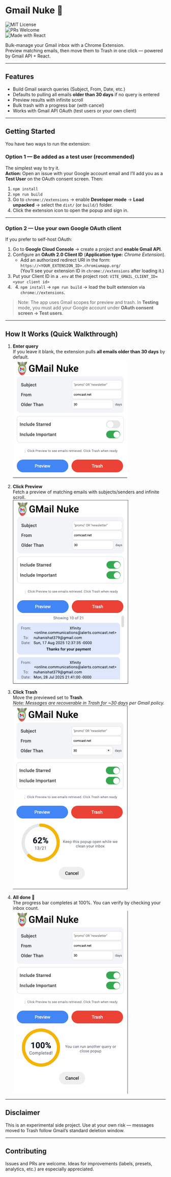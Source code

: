 # Gmail Nuke 🚀  

![MIT License](https://img.shields.io/badge/license-MIT-green.svg)  
![PRs Welcome](https://img.shields.io/badge/PRs-welcome-brightgreen.svg)  
![Made with React](https://img.shields.io/badge/Made%20with-React-61dafb.svg)  

Bulk-manage your Gmail inbox with a Chrome Extension.  
Preview matching emails, then move them to Trash in one click — powered by Gmail API + React.

---

## Features
- Build Gmail search queries (Subject, From, Date, etc.)
- Defaults to pulling all emails **older than 30 days** if no query is entered
- Preview results with infinite scroll
- Bulk trash with a progress bar (with cancel)
- Works with Gmail API OAuth (test users or your own client)

---

## Getting Started

You have two ways to run the extension:

### Option 1 — Be added as a test user (recommended)
The simplest way to try it.  
**Action:** Open an issue with your Google account email and I’ll add you as a **Test User** on the OAuth consent screen. Then:

1. `npm install`
2. `npm run build`
3. Go to `chrome://extensions` → enable **Developer mode** → **Load unpacked** → select the `dist/` (or `build/`) folder.
4. Click the extension icon to open the popup and sign in.

---

### Option 2 — Use your own Google OAuth client
If you prefer to self-host OAuth:

1. Go to **Google Cloud Console** → create a project and **enable Gmail API**.
2. Configure an **OAuth 2.0 Client ID** (**Application type:** *Chrome Extension*).  
   - Add an authorized redirect URI in the form:  
     `https://<YOUR_EXTENSION_ID>.chromiumapp.org/`  
     (You’ll see your extension ID in `chrome://extensions` after loading it.)
3. Put your Client ID in a `.env` at the project root:
      `VITE_GMAIL_CLIENT_ID=<your client id>`
4. 4. `npm install` → `npm run build` → load the built extension via `chrome://extensions`.

> Note: The app uses Gmail scopes for preview and trash. In **Testing** mode, you must add your Google account under **OAuth consent screen → Test users**.

---

## How It Works (Quick Walkthrough)

1. **Enter query**  
If you leave it blank, the extension pulls **all emails older than 30 days** by default.  
![Step 1: Enter query](docs/images/step1-query.png)

2. **Click Preview**  
Fetch a preview of matching emails with subjects/senders and infinite scroll.  
![Step 2: Preview results](docs/images/step2-preview.png)

3. **Click Trash**  
Move the previewed set to **Trash**.  
*Note: Messages are recoverable in Trash for ~30 days per Gmail policy.*  
![Step 3: Trash emails](docs/images/step3-trash.png)

4. **All done 🎉**  
The progress bar completes at 100%. You can verify by checking your inbox count.  
![Step 4: Completed](docs/images/step4-done.png)

---

## Disclaimer
This is an experimental side project. Use at your own risk — messages moved to Trash follow Gmail’s standard deletion window.

---

## Contributing
Issues and PRs are welcome. Ideas for improvements (labels, presets, analytics, etc.) are especially appreciated.